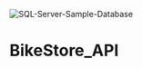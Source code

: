 ![SQL-Server-Sample-Database](https://github.com/ahmedabdelsalam22/BikeStore_API/assets/75587814/ddfcaa62-7ffa-408f-9405-3e6722323f86)
# BikeStore_API
